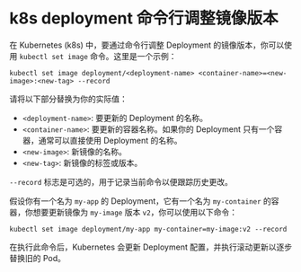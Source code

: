 # k8s deployment 命令行调整镜像版本

在 Kubernetes (k8s) 中，要通过命令行调整 Deployment 的镜像版本，你可以使用 `kubectl set image` 命令。这里是一个示例：

```
kubectl set image deployment/<deployment-name> <container-name>=<new-image>:<new-tag> --record
```

请将以下部分替换为你的实际值：

* `<deployment-name>`: 要更新的 Deployment 的名称。
* `<container-name>`: 要更新的容器名称。如果你的 Deployment 只有一个容器，通常可以直接使用 Deployment 的名称。
* `<new-image>`: 新镜像的名称。
* `<new-tag>`: 新镜像的标签或版本。

`--record` 标志是可选的，用于记录当前命令以便跟踪历史更改。

假设你有一个名为 `my-app` 的 Deployment，它有一个名为 `my-container` 的容器，你想要更新镜像为 `my-image` 版本 `v2`，你可以使用以下命令：

```
kubectl set image deployment/my-app my-container=my-image:v2 --record
```

在执行此命令后，Kubernetes 会更新 Deployment 配置，并执行滚动更新以逐步替换旧的 Pod。

